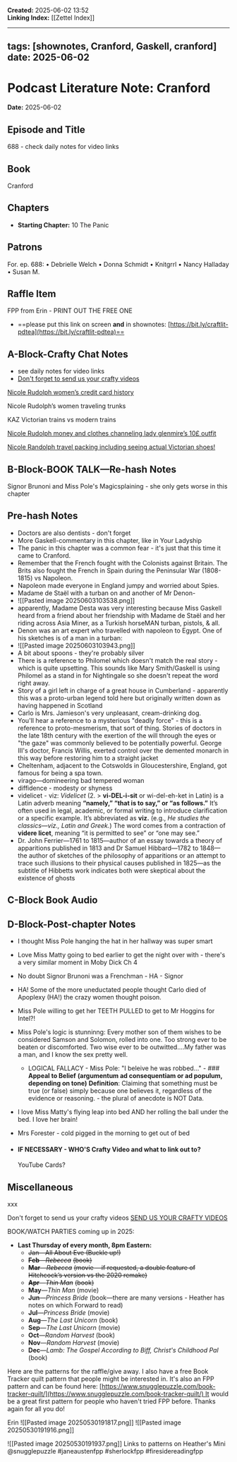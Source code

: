 
**Created:** 2025-06-02 13:52  
**Linking Index:** [[Zettel Index]]

---
tags: [shownotes, Cranford, Gaskell, cranford]
date: 2025-06-02
---

# Podcast Literature Note: Cranford

**Date:** 2025-06-02

## Episode and Title
688 - check daily notes for video links

## Book
Cranford

## Chapters
- **Starting Chapter:** 10 The Panic
## Patrons
For. ep. 688: 
• Debrielle Welch 
• Donna Schmidt 
• Knitgrrl 
• Nancy Halladay 
• Susan M.

## Raffle Item
FPP from Erin - PRINT OUT THE FREE ONE

- ==please put this link on screen **and** in shownotes: [https://bit.ly/craftlit-pdtea](https://bit.ly/craftlit-pdtea)==

## A-Block-Crafty Chat Notes
- see daily notes for video links
- [Don't forget to send us your crafty videos](https://bit.ly/craftlit-be-crafty)

[Nicole Rudolph women’s credit card history](https://youtube.com/watch?v=FWUaS5a50DI&si=LQ81qWxIaZkyWNca) 

Nicole Rudolph’s women traveling trunks

KAZ Victorian trains vs modern trains

[Nicole Rudolph money and clothes channeling lady glenmire’s 10£ outfit](https://youtube.com/watch?v=jRBAqA8YXcY&si=Wa_SHcpoXJDcCRgl)

[Nicole Randolph travel packing including seeing actual Victorian shoes!](https://youtube.com/watch?v=GEu_pX8FNpI&si=SvTRlgFEn-EPA77R)

## B-Block-BOOK TALK—Re-hash Notes
Signor Brunoni and Miss Pole's Magicsplaining - she only gets worse in this chapter

## Pre-hash Notes
- Doctors are also dentists - don't forget
- More Gaskell-commentary in this chapter, like in Your Ladyship
- The panic in this chapter was a common fear - it's just that this time it came to Cranford.
- Remember that the French fought with the Colonists against Britain. The Brits also fought the French in Spain during the Peninsular War (1808-1815) vs Napoleon.
- Napoleon made everyone in England jumpy and worried about Spies.
- Madame de Staël with a turban on and another of Mr Denon- 
- ![[Pasted image 20250603103538.png]]
- apparently, Madame Desta was very interesting because Miss Gaskell heard from a friend about her friendship with Madame de Staël and her riding across Asia Miner, as a Turkish horseMAN turban, pistols, & all.
- Denon was an art expert who travelled with napoleon to Egypt. One of his sketches is of a man in a turban:
- ![[Pasted image 20250603103943.png]]
- A bit about spoons - they're probably silver
- There is a reference to Philomel which doesn't match the real story - which is quite upsetting. This sounds like Mary Smith/Gaskell is using Philomel as a stand in for Nightingale so she doesn't repeat the word right away.
- Story of a girl left in charge of a great house in Cumberland - apparently this was a proto-urban legend told here but originally written down as having happened in Scotland
- Carlo is Mrs. Jamieson's very unpleasant, cream-drinking dog.
- You'll hear a reference to a mysterious "deadly force" - this is a reference to proto-mesmerism, that sort of thing. Stories of doctors in the late 18th century with the exertion of the will through the eyes or "the gaze" was commonly believed to be potentially powerful. George III's doctor, Francis Willis, exerted control over the demented monarch in this way before restoring him to a straight jacket
- Cheltenham, adjacent to the Cotswolds in Gloucestershire, England, got famous for being a spa town.
- virago—domineering bad tempered woman
- diffidence - modesty or shyness
- videlicet - viz: _Videlicet_ (2. > **vi-DEL-i-sit** or wi-del-eh-ket in Latin) is a Latin adverb meaning **“namely,” “that is to say,” or “as follows.”** It’s often used in legal, academic, or formal writing to introduce clarification or a specific example. It’s abbreviated as **viz.** (e.g., _He studies the classics—viz., Latin and Greek._) The word comes from a contraction of **videre licet**, meaning “it is permitted to see” or “one may see.”
- Dr. John Ferrier—1761 to 1815—author of an essay towards a theory of apparitions published in 1813 and Dr Samuel Hibbard—1782 to 1848—the author of sketches of the philosophy of apparitions or an attempt to trace such illusions to their physical causes published in 1825—as the subtitle of Hibbetts work indicates both were skeptical about the existence of ghosts


## C-Block Book Audio

## D-Block-Post-chapter Notes
- I thought Miss Pole hanging the hat in her hallway was super smart
- Love Miss Matty going to bed earlier to get the night over with - there's a very similar moment in Moby Dick Ch 4
- No doubt Signor Brunoni was a Frenchman - HA - Signor
- HA! Some of the more uneductated people thought Carlo died of Apoplexy (HA!) the crazy women thought poison.
- Miss Pole willing to get her TEETH PULLED to get to Mr Hoggins for Intel?!
- Miss Pole's logic is stunninng:  Every mother son of them wishes to be considered Samson and Solomon, rolled into one. Too strong ever to be beaten or discomforted. Two wise ever to be outwitted....My father was a man, and I know the sex pretty well.
	- LOGICAL FALLACY - Miss Pole: "I beleive he was robbed..." - ### **Appeal to Belief**  **(argumentum ad consequentiam or ad populum, depending on tone)**  **Definition**: Claiming that something must be true (or false) simply because one believes it, regardless of the evidence or reasoning. - the plural of anecdote is NOT Data.
- I love Miss Matty's flying leap into bed AND her rolling the ball under the bed. I love her brain!
- Mrs Forester - cold pigged in the morning to get out of bed



- #### IF NECESSARY - WHO'S Crafty Video and what to link out to?
  YouTube Cards?

## Miscellaneous
xxx




Don't forget to send us your crafty videos  [SEND US YOUR CRAFTY VIDEOS](https://bit.ly/craftlit-be-crafty) 

BOOK/WATCH PARTIES coming up in 2025:
- **Last Thursday of every month, 8pm Eastern:**
	- ~~Jan—All About Eve (Buckle up!)~~
    - **~~Feb~~**~~—~~_~~Rebecca~~_ ~~(book)~~
    - **~~Mar~~**~~—~~_~~Rebecca~~_ ~~(movie —if requested, a double feature of Hitchcock’s version vs the 2020 remake)~~
    - **~~Apr~~**~~—~~_~~Thin Man~~_ ~~(book)~~
    - **May**—_Thin Man_ (movie)
    - **Jun**—_Princess Bride_ (book—there are many versions - Heather has notes on which Forward to read)
    - **Jul**—_Princess Bride_ (movie)
    - **Aug**—_The Last Unicorn_ (book)
    - **Sep**—_The Last Unicorn_ (movie)
    - **Oct**—_Random Harvest_ (book)
    - **Nov**—_Random Harvest_ (movie)
    - **Dec**—_Lamb: The Gospel According to Biff, Christ's Childhood Pal_ (book)



Here are the patterns for the raffle/give away. I also have a free Book Tracker quilt pattern that people might be interested in. It's also an FPP pattern and can be found here: [https://www.snugglepuzzle.com/book-tracker-quilt/](https://www.snugglepuzzle.com/book-tracker-quilt/) It would be a great first pattern for people who haven't tried FPP before.
Thanks again for all you do!

Erin
![[Pasted image 20250530191817.png]]
![[Pasted image 20250530191916.png]]
 
![[Pasted image 20250530191937.png]]
Links to patterns on Heather's Mini
@snugglepuzzle #janeaustenfpp #sherlockfpp #firesidereadingfpp

